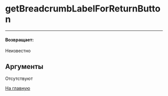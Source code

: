 # getBreadcrumbLabelForReturnButton

---



#### Возвращает:

Неизвестно

## Аргументы

Отсутствуют



[На главную](./)